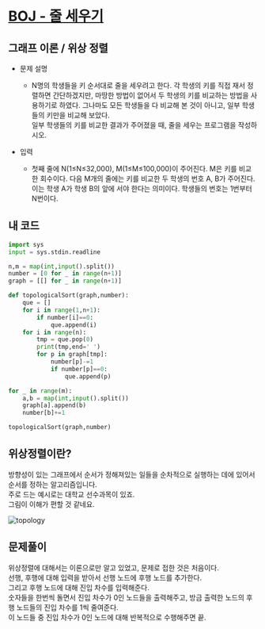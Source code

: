 [BOJ - 줄 세우기](https://www.acmicpc.net/problem/2252)
===

그래프 이론 / 위상 정렬
---

* 문제 설명
  - N명의 학생들을 키 순서대로 줄을 세우려고 한다. 각 학생의 키를 직접 재서 정렬하면 간단하겠지만, 마땅한 방법이 없어서 두 학생의 키를 비교하는 방법을 사용하기로 하였다. 그나마도 모든 학생들을 다 비교해 본 것이 아니고, 일부 학생들의 키만을 비교해 보았다.  
  일부 학생들의 키를 비교한 결과가 주어졌을 때, 줄을 세우는 프로그램을 작성하시오.
   

* 입력  
  - 첫째 줄에 N(1≤N≤32,000), M(1≤M≤100,000)이 주어진다. M은 키를 비교한 회수이다. 다음 M개의 줄에는 키를 비교한 두 학생의 번호 A, B가 주어진다. 이는 학생 A가 학생 B의 앞에 서야 한다는 의미이다.
학생들의 번호는 1번부터 N번이다.  
  
  
## 내 코드  

```python
import sys
input = sys.stdin.readline

n,m = map(int,input().split())
number = [0 for _ in range(n+1)]
graph = [[] for _ in range(n+1)]

def topologicalSort(graph,number):
    que = []
    for i in range(1,n+1):
        if number[i]==0:
            que.append(i)
    for i in range(n):
        tmp = que.pop(0)
        print(tmp,end=' ')
        for p in graph[tmp]:
            number[p]-=1
            if number[p]==0:
                que.append(p)

for _ in range(m):
    a,b = map(int,input().split())
    graph[a].append(b)
    number[b]+=1

topologicalSort(graph,number)
 ```  

## 위상정렬이란?  

방향성이 있는 그래프에서 순서가 정해져있는 일들을 순차적으로 실행하는 데에 있어서 순서를 정하는 알고리즘입니다.  
주로 드는 예시로는 대학교 선수과목이 있죠.  
그림이 이해가 편할 것 같네요.  

![topology](https://t1.daumcdn.net/cfile/tistory/2516C04E58DE331006)  
  
  
## 문제풀이  
 
위상정렬에 대해서는 이론으로만 알고 있었고, 문제로 접한 것은 처음이다.  
선행, 후행에 대해 입력을 받아서 선행 노드에 후행 노드를 추가한다.  
그리고 후행 노드에 대해 진입 차수를 입력해준다.  
숫자들을 한번씩 돌면서 진입 차수가 0인 노드들을 출력해주고, 방금 출력한 노드의 후행 노드들의 진입 차수를 1씩 줄여준다.  
이 노드들 중 진입 차수가 0인 노드에 대해 반복적으로 수행해주면 끝.  


